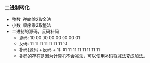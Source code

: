 ### 二进制转化
- 整数: 逆向除2取余法
- 小数: 顺序乘2取整法
- 二进制的源码，反码补码
    + 源码: 10 00 00 00 00 00 00 01
    + 反码: 11 11 11 11 11 11 11 10
    + 补码(源码 + 反码 + 1): 01 11 11 11 11 11 11 11
    + 补码的存在是因为计算机不会减法，可以使用补码将减法变成加法。